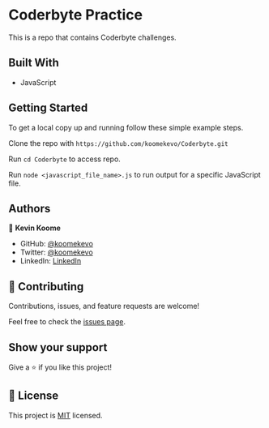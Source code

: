# Coderbyte Practice

This is a repo that contains Coderbyte challenges.

## Built With

- JavaScript
 
## Getting Started

To get a local copy up and running follow these simple example steps.

Clone the repo with `https://github.com/koomekevo/Coderbyte.git`

Run `cd Coderbyte` to access repo.

Run `node <javascript_file_name>.js` to run output for a specific JavaScript file.

## Authors

👤 **Kevin Koome**

- GitHub: [@koomekevo](https://github.com/koomekevo)
- Twitter: [@koomekevo](https://twitter.com/koomekevo)
- LinkedIn: [LinkedIn](https://ke.linkedin.com/in/kevin-koome-aab84186)
## 🤝 Contributing

Contributions, issues, and feature requests are welcome!

Feel free to check the [issues page](../../issues/).

## Show your support

Give a ⭐️ if you like this project!
## 📝 License

This project is [MIT](./MIT.md) licensed.